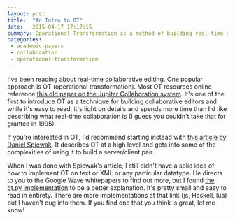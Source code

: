 ```yaml
---
layout: post
title:  "An Intro to OT"
date:   2015-04-17 17:17:15
summary: Operational Transformation is a method of building real-time collaborative editors (like Google Docs). It's a big field of research and it can be hard to know where to start. Here are links to a few resources that I found helpful.
categories:
 - academic-papers
 - collaboration
 - operational-transformation
---
```


I've been reading about real-time collaborative editing. One popular approach is OT (operational transformation). Most OT resources online reference [this old paper on the Jupiter Collaboration system](http://dl.acm.org/citation.cfm?id=215706). It's one of the first to introduce OT as a technique for building collaborative editors and while it's easy to read, it's light on details and spends more time than I'd like describing what real-time collaboration is (I guess you couldn't take that for granted in 1995).

If you're interested in OT, I'd recommend starting instead with [this article by Daniel Spiewak](http://www.codecommit.com/blog/java/understanding-and-applying-operational-transformation). It describes OT at a high level and gets into some of the complexities of using it to build a server/client pair.

 When I was done with Spiewak's article, I still didn't have a solid idea of how to implement OT on text or XML or any  particular datatype. He directs to you to the Google Wave whitepapers to find out more, but I found [the ot.py implementation](https://github.com/Operational-Transformation) to be a better explanation. It's pretty  small and easy to read in entirety. There are more implementations at that link (js, Haskell, lua) but I haven't dug into them. If you find one that you think is great, let me know!